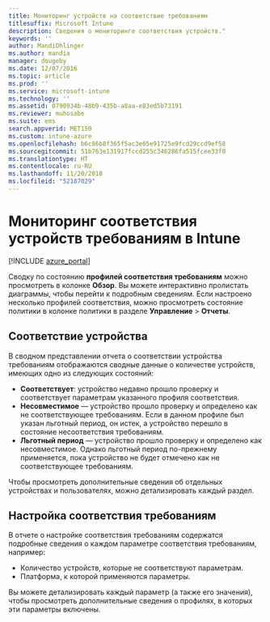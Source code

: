 ```yaml
---
title: Мониторинг устройств на соответствие требованиям
titlesuffix: Microsoft Intune
description: Сведения о мониторинге соответствия устройств."
keywords: ''
author: MandiOhlinger
ms.author: mandia
manager: dougeby
ms.date: 12/07/2016
ms.topic: article
ms.prod: ''
ms.service: microsoft-intune
ms.technology: ''
ms.assetid: 0790934b-48b9-435b-a8aa-e83ed5b73191
ms.reviewer: muhosabe
ms.suite: ems
search.appverid: MET150
ms.custom: intune-azure
ms.openlocfilehash: b6c86b8f365f5ac3e65e91725e9fcd29ccd9ef58
ms.sourcegitcommit: 51b763e131917fccd255c346286fa515fcee33f0
ms.translationtype: HT
ms.contentlocale: ru-RU
ms.lasthandoff: 11/20/2018
ms.locfileid: "52187029"
---
```

# <a name="monitor-device-compliance-in-intune"></a>Мониторинг соответствия устройств требованиям в Intune

[!INCLUDE [azure_portal](./includes/azure_portal.md)]

Сводку по состоянию **профилей соответствия требованиям** можно просмотреть в колонке **Обзор**.
Вы можете интерактивно пролистать диаграммы, чтобы перейти к подробным сведениям. Если настроено несколько профилей соответствия, можно просмотреть состояние политики в колонке политики в разделе **Управление** > **Отчеты**.

##  <a name="device-compliance"></a>Соответствие устройства

В сводном представлении отчета о соответствии устройства требованиям отображаются сводные данные о количестве устройств, имеющих одно из следующих состояний:

- **Соответствует**: устройство недавно прошло проверку и соответствует параметрам указанного профиля соответствия.
- **Несовместимое** — устройство прошло проверку и определено как не соответствующее требованиям.  Если в данном профиле был указан льготный период, он истек, а устройство перешло в состояние несоответствия требованиям.
- **Льготный период** — устройство прошло проверку и определено как несовместимое. Однако льготный период по-прежнему применяется, пока устройство не будет отмечено как не соответствующее требованиям.

Чтобы просмотреть дополнительные сведения об отдельных устройствах и пользователях, можно детализировать каждый раздел.

## <a name="setting-compliance"></a>Настройка соответствия требованиям

В отчете о настройке соответствия требованиям содержатся подробные сведения о каждом параметре соответствия требованиям, например:

- Количество устройств, которые не соответствуют параметрам.
- Платформа, к которой применяются параметры.

Вы можете детализировать каждый параметр (а также его значения), чтобы просмотреть дополнительные сведения о профилях, в которых эти параметры включены.
